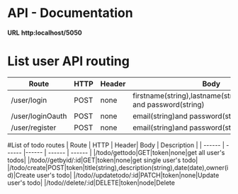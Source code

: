 # API - Documentation

__URL__ **http:localhost/5050**



# List user API routing
| Route | HTTP | Header| Body | Description |
| ------ | ------ |------ | ------ | ------ |
|/user/login|POST|none|firstname(string),lastname(string),email(string) and password(string)|register user|
|/user/loginOauth|POST|none|email(string)and password(string)|login user|
|/user/register|POST|none|email(string)and password(string)|login user|



#List of todo routes
| Route | HTTP | Header| Body | Description |
| ------ | ------ |------ | ------ | ------ |
|/todo/gettodo|GET|token|none|get all user's todos|
|/todo//getbyid/:id|GET|token|none|get single user's todo|
|/todo/create|POST|token|title(string),description(string),date(date),owner(id)|Create user's todo|
|/todo//updatetodo/:id|PATCH|token|none|Update user's todo|
|/todo//delete/:id|DELETE|token|node|Delete

 